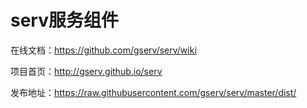 # serv服务组件

在线文档：https://github.com/gserv/serv/wiki		

项目首页：http://gserv.github.io/serv		

发布地址：https://raw.githubusercontent.com/gserv/serv/master/dist/    